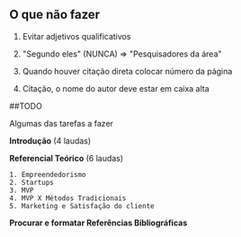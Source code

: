 ## O que não fazer

1. Evitar adjetivos qualificativos

2. "Segundo eles" (NUNCA) => "Pesquisadores da área"

3. Quando houver citação direta colocar número da página

4. Citação, o nome do autor deve estar em caixa alta

##TODO

Algumas das tarefas a fazer

**Introdução** (4 laudas)

**Referencial Teórico** (6 laudas)

    1. Empreendedorismo
	2. Startups
	3. MVP
	4. MVP X Métodos Tradicionais
	5. Marketing e Satisfação do cliente
	
**Procurar e formatar Referências Bibliográficas**